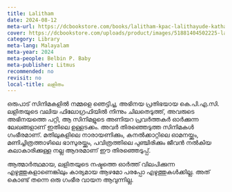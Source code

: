 ```yaml
---
title: Lalitham
date: 2024-08-12
meta-url: https://dcbookstore.com/books/lalitham-kpac-lalithayude-kathapathrangaliloode
cover: https://dcbookstore.com/uploads/product/images/51881404502225-lalitham.JPG
category: Library
meta-lang: Malayalam
meta-year: 2024
meta-people: Belbin P. Baby
meta-publisher: Litmus
recommended: no
revisit: no
local-title: ലളിതം
---
```

ഒരുപാട് സിനിമകളിൽ നമ്മളെ ഞെട്ടിച്ച, അഭിനയ പ്രതിഭയായ കെ.പി.എ.സി. ലളിതയുടെ വലിയ ഫിലോഗ്രഫിയിൽ നിന്നും ചിലതെടുത്ത്, അവരുടെ അഭിനയത്തെ പറ്റി, ആ സിനിമളുടെ അണിയറ പ്രവർത്തകർ ഓർക്കുന്ന ലേഖങ്ങളാണ് ഇതിലെ ഉള്ളടക്കം. അവർ തിരഞ്ഞെടുത്ത സിനിമകൾ ഗംഭീരമാണ്. മതിലുകളിലെ നാരായണിക്കും, കനൽക്കാറ്റിലെ ഓമനയ്ക്കും, മണിച്ചിത്രത്താഴിലെ ഭാസുരയ്ക്കും, പവിത്രത്തിലെ പുഞ്ചിരിക്കും ജീവൻ നൽകിയ കലാകാരിക്കുള്ള നല്ല ആദരമാണ് ഈ തിരഞ്ഞെടുപ്പ്. 

ആത്മാർത്ഥമായ, ലളിതയുടെ നഷ്ടത്തെ ഓർത്ത് വിലപിക്കുന്ന എഴുത്തുകളാണെങ്കിലും കാര്യമായ ആഴമോ പരപ്പോ എഴുത്തുകൾക്കില്ല. അത് കൊണ്ട് തന്നെ ഒരു ഗംഭീര വായന ആവുന്നില്ല.